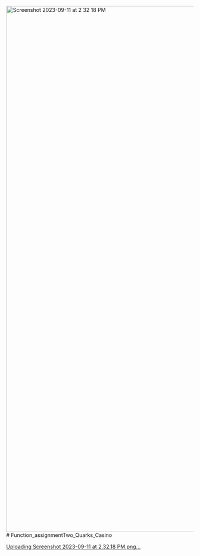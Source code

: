 <img width="1412" alt="Screenshot 2023-09-11 at 2 32 18 PM" src="https://github.com/MrXanderSheppard/Function_assignmentTwo_Quarks_Casino/assets/144633207/86c91d9d-c9f0-42a1-abad-c2a2a159f961"># Function_assignmentTwo_Quarks_Casino

[Uploading Screenshot 2023-09-11 at 2.32.18 PM.png…]()
